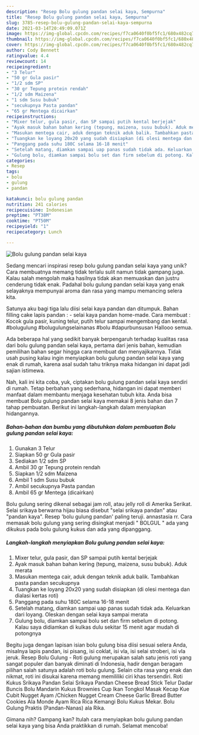 ```yaml
---
description: "Resep Bolu gulung pandan selai kaya, Sempurna"
title: "Resep Bolu gulung pandan selai kaya, Sempurna"
slug: 3785-resep-bolu-gulung-pandan-selai-kaya-sempurna
date: 2021-03-14T20:49:09.071Z
image: https://img-global.cpcdn.com/recipes/f7ca0640f0bf5fc1/680x482cq70/bolu-gulung-pandan-selai-kaya-foto-resep-utama.jpg
thumbnail: https://img-global.cpcdn.com/recipes/f7ca0640f0bf5fc1/680x482cq70/bolu-gulung-pandan-selai-kaya-foto-resep-utama.jpg
cover: https://img-global.cpcdn.com/recipes/f7ca0640f0bf5fc1/680x482cq70/bolu-gulung-pandan-selai-kaya-foto-resep-utama.jpg
author: Cody Bennett
ratingvalue: 4.4
reviewcount: 14
recipeingredient:
- "3 Telur"
- "50 gr Gula pasir"
- "1/2 sdm SP"
- "30 gr Tepung protein rendah"
- "1/2 sdm Maizena"
- "1 sdm Susu bubuk"
- "secukupnya Pasta pandan"
- "65 gr Mentega dicairkan"
recipeinstructions:
- "Mixer telur, gula pasir, dan SP sampai putih kental berjejak"
- "Ayak masuk bahan bahan kering (tepung, maizena, susu bubuk). Aduk merata"
- "Masukan mentega cair, aduk dengan teknik aduk balik. Tambahkan pasta pandan secukupnya"
- "Tuangkan ke loyang 20x20 yang sudah disiapkan (di olesi mentega dan dialasi kertas roti)"
- "Panggang pada suhu 180C selama 16-18 menit"
- "Setelah matang, diamkan sampai uap panas sudah tidak ada. Keluarkan dari loyang. Oleskan dengan selai kaya sampai merata"
- "Gulung bolu, diamkan sampai bolu set dan firm sebelum di potong. Kalau saya didiamkan di kulkas dulu sekitar 15 menit agar mudah di potongnya"
categories:
- Resep
tags:
- bolu
- gulung
- pandan

katakunci: bolu gulung pandan 
nutrition: 241 calories
recipecuisine: Indonesian
preptime: "PT38M"
cooktime: "PT50M"
recipeyield: "1"
recipecategory: Lunch

---
```



![Bolu gulung pandan selai kaya](https://img-global.cpcdn.com/recipes/f7ca0640f0bf5fc1/680x482cq70/bolu-gulung-pandan-selai-kaya-foto-resep-utama.jpg)

Sedang mencari inspirasi resep bolu gulung pandan selai kaya yang unik? Cara membuatnya memang tidak terlalu sulit namun tidak gampang juga. Kalau salah mengolah maka hasilnya tidak akan memuaskan dan justru cenderung tidak enak. Padahal bolu gulung pandan selai kaya yang enak selayaknya mempunyai aroma dan rasa yang mampu memancing selera kita.

Satunya aku bagi tiga lalu diisi selai kaya pandan dan ditumpuk. Bahan filling cake lapis pandan : - selai kaya pandan home-made. Cara membuat : Kocok gula pasir, kuning telur, putih telur sampai mengembang dan kental. #bolugulung #bolugulungselainanas #bolu #dapurbunsusan Hallooo semua.

Ada beberapa hal yang sedikit banyak berpengaruh terhadap kualitas rasa dari bolu gulung pandan selai kaya, pertama dari jenis bahan, kemudian pemilihan bahan segar hingga cara membuat dan menyajikannya. Tidak usah pusing kalau ingin menyiapkan bolu gulung pandan selai kaya yang enak di rumah, karena asal sudah tahu triknya maka hidangan ini dapat jadi sajian istimewa.


Nah, kali ini kita coba, yuk, ciptakan bolu gulung pandan selai kaya sendiri di rumah. Tetap berbahan yang sederhana, hidangan ini dapat memberi manfaat dalam membantu menjaga kesehatan tubuh kita. Anda bisa membuat Bolu gulung pandan selai kaya memakai 8 jenis bahan dan 7 tahap pembuatan. Berikut ini langkah-langkah dalam menyiapkan hidangannya.

<!--inarticleads1-->

##### Bahan-bahan dan bumbu yang dibutuhkan dalam pembuatan Bolu gulung pandan selai kaya:

1. Gunakan 3 Telur
1. Siapkan 50 gr Gula pasir
1. Sediakan 1/2 sdm SP
1. Ambil 30 gr Tepung protein rendah
1. Siapkan 1/2 sdm Maizena
1. Ambil 1 sdm Susu bubuk
1. Ambil secukupnya Pasta pandan
1. Ambil 65 gr Mentega (dicairkan)


Bolu gulung sering dikenal sebagai jam roll, atau jelly roll di Amerika Serikat. Selai srikaya berwarna hijau biasa disebut &#34;selai srikaya pandan&#34; atau &#34;pandan kaya&#34;. Resep &#39;bolu gulung pandan&#39; paling teruji. annastasia rr. Cara memasak bolu gulung yang sering disingkat menjadi &#34; BOLGUL &#34; ada yang dikukus pada bolu gulung kukus dan ada yang dipanggang. 

<!--inarticleads2-->

##### Langkah-langkah menyiapkan Bolu gulung pandan selai kaya:

1. Mixer telur, gula pasir, dan SP sampai putih kental berjejak
1. Ayak masuk bahan bahan kering (tepung, maizena, susu bubuk). Aduk merata
1. Masukan mentega cair, aduk dengan teknik aduk balik. Tambahkan pasta pandan secukupnya
1. Tuangkan ke loyang 20x20 yang sudah disiapkan (di olesi mentega dan dialasi kertas roti)
1. Panggang pada suhu 180C selama 16-18 menit
1. Setelah matang, diamkan sampai uap panas sudah tidak ada. Keluarkan dari loyang. Oleskan dengan selai kaya sampai merata
1. Gulung bolu, diamkan sampai bolu set dan firm sebelum di potong. Kalau saya didiamkan di kulkas dulu sekitar 15 menit agar mudah di potongnya


Begitu juga dengan lapisan isian bolu gulung bisa diisi sesuai selera Anda, misalnya lapis pandan, isi pisang, isi coklat, isi vla, isi selai stroberi, isi vla jeruk. Resep Bolu Gulung - Roti gulung merupakan salah satu jenis roti yang sangat populer dan banyak diminati di Indonesia, hadir dengan beragam pilihan salah satunya adalah roti bolu gulung. Selain cita rasa yang enak dan nikmat, roti ini disukai karena memang memililiki ciri khas tersendiri. Roti Kukus Srikaya Pandan Selai Srikaya Pandan Cheese Bread Stick Telur Dadar Buncis Bolu Mandarin Kukus Brownies Cup Ikan Tongkol Masak Kecap Kue Cubit Nugget Ayam /Chicken Nugget Cream Cheese Garlic Bread Butter Cookies Ala Monde Ayam Rica Rica Kemangi Bolu Kukus Mekar. Bolu Gulung Praktis (Pandan-Nanas) ala Rika. 

Gimana nih? Gampang kan? Itulah cara menyiapkan bolu gulung pandan selai kaya yang bisa Anda praktikkan di rumah. Selamat mencoba!
